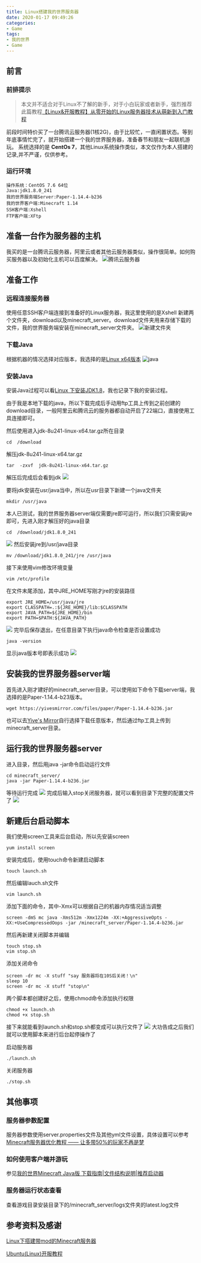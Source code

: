 ```yaml
---
title: Linux搭建我的世界服务器
date: 2020-01-17 09:49:26
categories:
- Game
tags: 
- 我的世界
- Game
---
```


## 前言

### 前排提示

> 本文并不适合对于Linux不了解的新手，对于小白玩家或者新手，强烈推荐此篇教程[【Linux&开服教程】从零开始的Linux服务器技术从萌新到入门教程](https://www.mcbbs.net/thread-894575-1-1.html)

前段时间特价买了一台腾讯云服务器(1核2G)，由于比较忙，一直闲置状态。等到年底事情忙完了，就开始搭建一个我的世界服务器，准备春节和朋友一起联机游玩。
系统选择的是 **CentOs 7**，其他Linux系统操作类似，本文仅作为本人搭建的记录,并不严谨，仅供参考。

### 运行环境

    操作系统：CentOS 7.6 64位
    Java:jdk1.8.0_241
    我的世界服务端Server:Paper-1.14.4-b236
    我的世界客户端:Minecraft 1.14
    SSH客户端:Xshell
    FTP客户端:XFtp

## 准备一台作为服务器的主机

我买的是一台腾讯云服务器，阿里云或者其他云服务器类似，操作很简单。如何购买服务器以及初始化主机可以百度解决。
![腾讯云服务器](腾讯云服务器.png)

## 准备工作

### 远程连接服务器

使用任意SSH客户端连接到准备好的Linux服务器，我这里使用的是Xshell
新建两个文件夹，download以及minecraft_server。download文件夹用来存储下载的文件，我的世界服务端安装在minecraft_server文件夹。
![新建文件夹](新建文件夹.png)

### 下载Java

根据机器的情况选择对应版本，我选择的是[Linux x64版本](https://www.oracle.com/technetwork/java/javase/downloads/jdk8-downloads-2133151.html)
![java](java.png)

### 安装Java

安装Java过程可以看[Linux 下安装JDK1.8](https://www.cnblogs.com/xuliangxing/p/7066913.html)，我也记录下我的安装过程。

由于我是本地下载的java，所以下载完成后手动用ftp工具上传到之前创建的download目录，一般阿里云和腾讯云的服务器都自动开启了22端口，直接使用工具连接即可。

然后使用进入jdk-8u241-linux-x64.tar.gz所在目录

```shell
cd  /download
```

解压jdk-8u241-linux-x64.tar.gz

```shell
tar  -zxvf  jdk-8u241-linux-x64.tar.gz
```

解压后完成后会看到jdk
![](jdk.png)

要将jdk安装在usr/java当中，所以在usr目录下新建一个java文件夹

```shell
mkdir /usr/java
```

本人已测试，我的世界服务器server端仅需要jre即可运行，所以我们只需安装jre即可，先进入刚才解压好的java目录
```
cd  /download/jdk1.8.0_241
```
![](jre.png)
然后安装jre到/usr/java目录
```
mv /download/jdk1.8.0_241/jre /usr/java
```
接下来使用vim修改环境变量
```
vim /etc/profile
```
在文件末尾添加，其中JRE_HOME写刚才jre的安装路径
```
export JRE_HOME=/usr/java/jre
export CLASSPATH=.:${JRE_HOME}/lib:$CLASSPATH
export JAVA_PATH=${JRE_HOME}/bin
export PATH=$PATH:${JAVA_PATH}
```
![](环境变量.png)
完毕后保存退出，在任意目录下执行java命令检查是否设置成功
```
java -version
```
显示java版本号即表示成功
![](javaversion.png)

## 安装我的世界服务器server端
首先进入刚才建好的minecraft_server目录，可以使用如下命令下载server端，我选择的是Paper-1.14.4-b23版本。
```
wget https://yivesmirror.com/files/paper/Paper-1.14.4-b236.jar
```
也可以去[Yive's Mirror](https://yivesmirror.com/downloads/paper)自行选择下载任意版本，然后通过ftp工具上传到minecraft_server目录。

## 运行我的世界服务器server
进入目录，然后用java -jar命令启动运行文件
```
cd minecraft_server/
java -jar Paper-1.14.4-b236.jar
```
等待运行完成
![](运行完成.png)
完成后输入stop关闭服务器，就可以看到目录下完整的配置文件了
![](完整文件.png)

## 新建后台启动脚本
我们使用screen工具来后台启动，所以先安装screen
```
yum install screen
```
安装完成后，使用touch命令新建启动脚本
```
touch launch.sh
```
然后编辑lauch.sh文件
```
vim launch.sh
```
添加下面的命令，其中-Xmx可以根据自己的机器内存情况适当调整
```
screen -dmS mc java -Xms512m -Xmx1224m -XX:+AggressiveOpts -XX:+UseCompressedOops -jar /minecraft_server/Paper-1.14.4-b236.jar
```
然后再新建关闭脚本并编辑
```
touch stop.sh
vim stop.sh
```
添加关闭命令
```shell
screen -dr mc -X stuff "say 服务器将在10S后关闭！\n"
sleep 10
screen -dr mc -X stuff "stop\n"
```

两个脚本都创建好之后，使用chmod命令添加执行权限

```shell
chmod +x launch.sh
chmod +x stop.sh
```

接下来就能看到launch.sh和stop.sh都变成可以执行文件了
![](可执行脚本.png)
大功告成之后我们就可以使用脚本来进行后台起停操作了

启动服务器
```shell
./launch.sh
```
关闭服务器
```shell
./stop.sh
```

## 其他事项

### 服务器参数配置

服务器参数使用server.properties文件及其他yml文件设置，具体设置可以参考[Minecraft服务器优化教程 —— 让多带50%的玩家不再是梦](https://www.mcbbs.net/thread-478126-1-1.html)

### 如何使用客户端并游玩

参见[我的世界Minecraft Java版 下载指南|文件结构说明|推荐启动器](https://www.mcbbs.net/thread-38297-1-1.html)

### 服务器运行状态查看

查看游戏目录安装目录下的/minecraft_server/logs文件夹的latest.log文件

## 参考资料及感谢

[Linux下搭建带mod的Minecraft服务器](https://www.jianshu.com/p/89f14756d16c)

[Ubuntu(Linux)开服教程](https://www.mcbbs.net/thread-770886-1-1.html)
